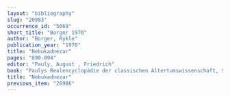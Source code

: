 ```yaml
---
layout: "bibliography"
slug: "20983"
occurrence_id: "5069"
short_title: "Borger 1970"
author: "Borger, Rykle"
publication_year: "1970"
title: "Nebukadnezar"
pages: "890-894"
editor: "Pauly, August , Friedrich"
book: "Paulys Realencyclopädie der classischen Altertumswissenschaft, Suppl. 12 (Stuttgart)"
title: "Nebukadnezar"
previous_item: "20986"
---
```

